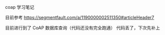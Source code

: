 coap 学习笔记

目前参考 https://segmentfault.com/a/1190000002511350#articleHeader7

目前进行到了 CoAP 数据库查询（代码还没有完全跑通）
代码丢了，下次先补上
